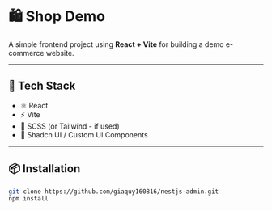 # 🛍️ Shop Demo

A simple frontend project using **React + Vite** for building a demo e-commerce website.

---

## 🚀 Tech Stack

- ⚛️ React
- ⚡ Vite
- 💅 SCSS (or Tailwind - if used)
- 🎨 Shadcn UI / Custom UI Components

---

## 📦 Installation

```bash
git clone https://github.com/giaquy160816/nestjs-admin.git
npm install